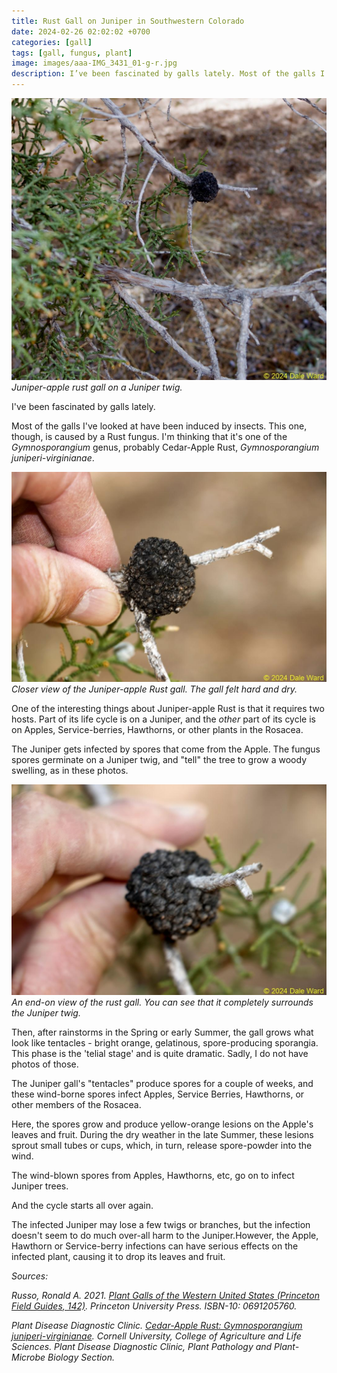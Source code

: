 ```yaml
---
title: Rust Gall on Juniper in Southwestern Colorado
date: 2024-02-26 02:02:02 +0700
categories: [gall]
tags: [gall, fungus, plant]
image: images/aaa-IMG_3431_01-g-r.jpg
description: I’ve been fascinated by galls lately. Most of the galls I’ve looked at have been induced by insects. This one, though, is caused by a Rust fungus. I’m thinking that it’s one of the Gymnosporangium genus, probably Cedar-Apple Rust, Gymnosporangium…
---
```


![picture](images/aaa-IMG_3428_01-g-r.jpg)
*Juniper-apple rust gall on a Juniper twig.*

I've been fascinated by galls lately.

Most of the galls I've looked at have been induced by insects. This one, though, is caused by a Rust fungus. I'm thinking that it's one of the _Gymnosporangium_ genus, probably Cedar-Apple Rust, _Gymnosporangium juniperi-virginianae_.

![picture](images/aaa-IMG_3431_01-g-r.jpg)
*Closer view of the Juniper-apple Rust gall. The gall felt hard and dry.*

One of the interesting things about Juniper-apple Rust is that it requires two hosts. Part of its life cycle is on a Juniper, and the _other_ part of its cycle is on Apples, Service-berries, Hawthorns, or other plants in the Rosacea.

The Juniper gets infected by spores that come from the Apple. The fungus spores germinate on a Juniper twig, and "tell" the tree to grow a woody swelling, as in these photos.

![picture](images/aaa-IMG_3432-g-r.jpg)
*An end-on view of the rust gall. You can see that it completely surrounds the Juniper twig.*

Then, after rainstorms in the Spring or early Summer, the gall grows what look like tentacles - bright orange, gelatinous, spore-producing sporangia. This phase is the 'telial stage' and is quite dramatic. Sadly, I do not have photos of those.

The Juniper gall's "tentacles" produce spores for a couple of weeks, and these wind-borne spores infect Apples, Service Berries, Hawthorns, or other members of the Rosacea.

Here, the spores grow and produce yellow-orange lesions on the Apple's leaves and fruit. During the dry weather in the late Summer, these lesions sprout small tubes or cups, which, in turn, release spore-powder into the wind.

The wind-blown spores from Apples, Hawthorns, etc, go on to infect Juniper trees.

And the cycle starts all over again.

The infected Juniper may lose a few twigs or branches, but the infection doesn't seem to do much over-all harm to the Juniper.However, the Apple, Hawthorn or Service-berry infections can have serious effects on the infected plant, causing it to drop its leaves and fruit.

_Sources:_

_Russo, Ronald A. 2021. [Plant Galls of the Western United States (Princeton Field Guides, 142)](https://www.amazon.com/Western-United-States-Princeton-Guides/dp/0691205760?psc=1). Princeton University Press. ISBN-10: 0691205760._

_Plant Disease Diagnostic Clinic. [Cedar-Apple Rust: Gymnosporangium juniperi-virginianae](http://plantclinic.cornell.edu/factsheets/CedarAppleRust.pdf). Cornell University, College of Agriculture and Life Sciences. Plant Disease Diagnostic Clinic, Plant Pathology and Plant-Microbe Biology Section._
